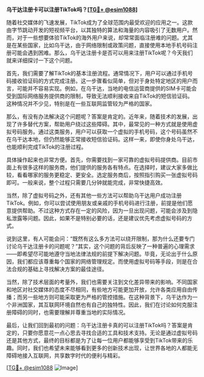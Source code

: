 **乌干达注册卡可以注册TikTok吗？[[TG💪+ @esim1088](https://t.me/s/esim1088)]**

随着社交媒体的飞速发展，TikTok成为了全球范围内最受欢迎的应用之一。这款由字节跳动开发的短视频平台，以其独特的算法和海量的内容吸引了无数用户。然而，对于一些想要体验TikTok的海外用户来说，却常常面临注册难的问题。尤其是在某些国家，比如乌干达，由于网络限制或政策问题，直接使用本地手机号码注册可能会遇到困难。那么，乌干达注册卡是否可以用来注册TikTok呢？今天我们就来详细探讨一下这个问题。

首先，我们需要了解TikTok的基本注册流程。通常情况下，用户可以通过手机号码接收验证码的方式完成注册。这一步骤看似简单，但对于身处特定地区的用户而言，可能并不容易实现。例如，在乌干达，当地的电信运营商提供的SIM卡可能会受到国际网络服务提供商的限制，导致无法顺利接收来自TikTok的短信验证码。这种情况并不少见，特别是在一些互联网监管较为严格的国家。

那么，有没有办法解决这个问题呢？答案是肯定的。近年来，随着技术的发展，出现了许多替代方案，帮助用户绕过这些障碍。其中，最常见的一种方式就是使用虚拟号码服务。通过这类服务，用户可以获取一个虚拟的手机号码，这个号码虽然不在乌干达本地，但仍然能够正常接收短信验证码。这样一来，即使你身处乌干达，也能顺利完成TikTok的注册过程。

具体操作起来也非常方便。首先，你需要找到一家可靠的虚拟号码提供商。目前市面上有很多这样的服务商，他们提供的服务各有特点。在选择时，建议大家多做比较，看看哪家的服务更稳定、更安全。选定服务商后，按照指引购买一张虚拟号码即可。一般来说，整个过程只需要几分钟就能完成，非常快捷高效。

当然，除了虚拟号码之外，还有其他一些方法可以帮助乌干达用户成功注册TikTok。例如，你可以尝试使用朋友或亲戚的手机号码进行注册，前提是他们愿意提供帮助。不过这种方式存在一定的风险，因为一旦出现问题，可能会涉及到隐私泄露等问题。因此，如果不是特别必要的话，还是建议优先考虑虚拟号码的方式。

说到这里，有人可能会问：“既然有这么多方法可以绕开限制，那为什么还要专门讨论乌干达注册卡的问题呢？”其实，这个问题的背后反映了一种普遍的心理需求——即希望尽可能地遵守当地法律法规的前提下解决问题。毕竟，无论出于什么原因，我们都应该尊重每个国家的网络管理规定。而使用虚拟号码等手段，则是在合法合规的基础上寻找解决方案的最佳途径。

当然，除了技术层面的考量外，我们也需要关注到文化差异带来的影响。不同国家和地区对社交媒体的态度不尽相同，有些地方可能更加开放，允许各类应用自由传播；而另一些地方则可能采取更为严格的管控措施。在这种背景下，乌干达作为一个非洲国家，其互联网环境自然也有自己的独特性。因此，我们在讨论如何克服注册障碍的同时，也需要理解并尊重当地的实际情况。

最后，让我们回到最初的问题：乌干达注册卡真的可以注册TikTok吗？答案是肯定的，只要你愿意花一点心思去寻找合适的工具和技术支持。无论是通过虚拟号码还是其他方式，最终的目标都是为了让每一位用户都能够享受到TikTok带来的乐趣。同时，我们也希望未来能够看到更多的创新技术出现，让世界各地的人都能无障碍地接入互联网，共享数字时代的便利与精彩。

[[TG💪+ @esim1088](https://t.me/s/esim1088) ![Image](https://i.postimg.cc/4NQfJmqS/Snipaste-2025-05-13-00-14-12.png)]